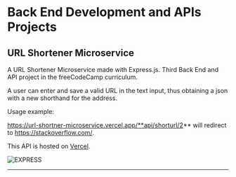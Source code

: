 # Back End Development and APIs Projects
## URL Shortener Microservice

A URL Shortener Microservice made with Express.js. Third Back End and API project in the freeCodeCamp curriculum.

A user can enter and save a valid URL in the text input, thus obtaining a json with a new shorthand for the address.

Usage example:

https://url-shortner-microservice.vercel.app/**api/shorturl/2** will redirect to https://stackoverflow.com/. 


This API is hosted on [Vercel](https://url-shortner-microservice.vercel.app/).

![EXPRESS](https://img.shields.io/badge/Express.js-fff.svg?&logo=Express&logoColor=000)&nbsp;

---